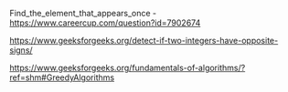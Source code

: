 Find_the_element_that_appears_once -
https://www.careercup.com/question?id=7902674

https://www.geeksforgeeks.org/detect-if-two-integers-have-opposite-signs/

https://www.geeksforgeeks.org/fundamentals-of-algorithms/?ref=shm#GreedyAlgorithms
